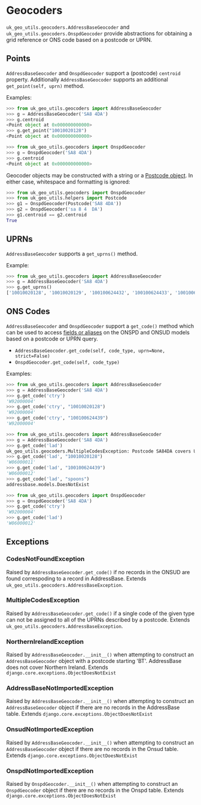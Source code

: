 # Geocoders

`uk_geo_utils.geocoders.AddressBaseGeocoder` and `uk_geo_utils.geocoders.OnspdGeocoder` provide abstractions for obtaining a grid reference or ONS code based on a postcode or UPRN.

## Points

`AddressBaseGeocoder` and `OnspdGeocoder` support a (postcode) `centroid` property. Additionally `AddressBaseGeocoder` supports an additional `get_point(self, uprn)` method.

Examples:

```python
>>> from uk_geo_utils.geocoders import AddressBaseGeocoder
>>> g = AddressBaseGeocoder('SA8 4DA')
>>> g.centroid
<Point object at 0x000000000000>
>>> g.get_point("10010020128")
<Point object at 0x000000000000>
```

```python
>>> from uk_geo_utils.geocoders import OnspdGeocoder
>>> g = OnspdGeocoder('SA8 4DA')
>>> g.centroid
<Point object at 0x000000000000>
```

Geocoder objects may be constructed with a string or a [Postcode object](postcode.md). In either case, whitespace and formatting is ignored:

```python
>>> from uk_geo_utils.geocoders import OnspdGeocoder
>>> from uk_geo_utils.helpers import Postcode
>>> g1 = OnspdGeocoder(Postcode('SA8 4DA'))
>>> g2 = OnspdGeocoder('sa 8 4  DA')
>>> g1.centroid == g2.centroid
True
```

## UPRNs

`AddressBaseGeocoder` supports a `get_uprns()` method.

Example:

```python
>>> from uk_geo_utils.geocoders import AddressBaseGeocoder
>>> g = AddressBaseGeocoder('SA8 4DA')
>>> g.get_uprns()
['10010020128', '10010020129', '100100624432', '100100624433', '100100624434', '100100624435', '100100624436', '100100624437', '100100624438', '100100624439']
```

## ONS Codes

`AddressBaseGeocoder` and `OnspdGeocoder` support a `get_code()` method which can be used to access [fields or aliases](models.md) on the ONSPD and ONSUD models based on a postcode or UPRN query.

* `AddressBaseGeocoder.get_code(self, code_type, uprn=None, strict=False)`
* `OnspdGeocoder.get_code(self, code_type)`

Examples:

```python
>>> from uk_geo_utils.geocoders import AddressBaseGeocoder
>>> g = AddressBaseGeocoder('SA8 4DA')
>>> g.get_code('ctry')
'W92000004'
>>> g.get_code('ctry', "10010020128")
'W92000004'
>>> g.get_code('ctry', "100100624439")
'W92000004'
```

```python
>>> from uk_geo_utils.geocoders import AddressBaseGeocoder
>>> g = AddressBaseGeocoder('SA8 4DA')
>>> g.get_code('lad')
uk_geo_utils.geocoders.MultipleCodesException: Postcode SA84DA covers UPRNs in more than one 'lad' area
>>> g.get_code('lad', "10010020128")
'W06000011'
>>> g.get_code('lad', "100100624439")
'W06000012'
>>> g.get_code('lad', "spoons")
addressbase.models.DoesNotExist
```

```python
>>> from uk_geo_utils.geocoders import OnspdGeocoder
>>> g = OnspdGeocoder('SA8 4DA')
>>> g.get_code('ctry')
'W92000004'
>>> g.get_code('lad')
'W06000012'
```

## Exceptions

### CodesNotFoundException

Raised by `AddressBaseGeocoder.get_code()` if no records in the ONSUD are found correspoding to a record in AddressBase. Extends `uk_geo_utils.geocoders.AddressBaseException`.

### MultipleCodesException

Raised by `AddressBaseGeocoder.get_code()` if a single code of the given type can not be assigned to all of the UPRNs described by a postcode. Extends `uk_geo_utils.geocoders.AddressBaseException`.

### NorthernIrelandException

Raised by `AddressBaseGeocoder.__init__()` when attempting to construct an `AddressBaseGeocoder` object with a postcode starting 'BT'. AddressBase does not cover Northern Ireland. Extends `django.core.exceptions.ObjectDoesNotExist`

### AddressBaseNotImportedException

Raised by `AddressBaseGeocoder.__init__()` when attempting to construct an `AddressBaseGeocoder` object if there are no records in the AddressBase table. Extends `django.core.exceptions.ObjectDoesNotExist`

### OnsudNotImportedException

Raised by `AddressBaseGeocoder.__init__()` when attempting to construct an `AddressBaseGeocoder` object if there are no records in the Onsud table. Extends `django.core.exceptions.ObjectDoesNotExist`

### OnspdNotImportedException

Raised by `OnspdGeocoder.__init__()` when attempting to construct an `OnspdGeocoder` object if there are no records in the Onspd table. Extends `django.core.exceptions.ObjectDoesNotExist`

